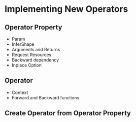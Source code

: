 Implementing New Operators
==========================

Operator Property
-----------------
* Param
* InferShape
* Arguments and Returns
* Request Resources
* Backward dependency
* Inplace Option

Operator
--------
* Context
* Forward and Backward functions

Create Operator from Operator Property
--------------------------------------

